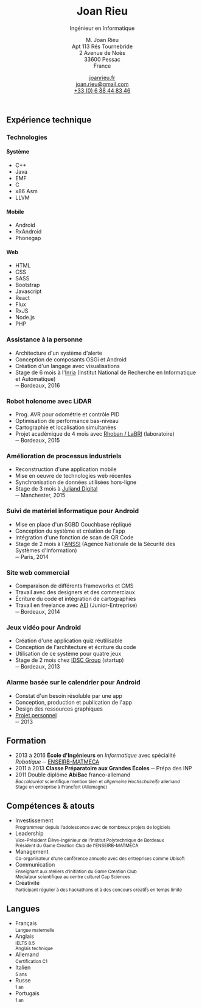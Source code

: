 <header markdown="1">

<div markdown="1">

Joan Rieu
=========

Ingénieur en Informatique

</div>

M. Joan <span class="caps">Rieu</span>  
Apt 113 Rés Tournebride  
2 Avenue de Noès  
33600 Pessac  
<span class="caps">France</span>

[joanrieu.fr](//joanrieu.fr/)  
[joan.rieu@gmail.com](mailto:joan.rieu@gmail.com)  
[+33 (0) 6 88 44 83 46](tel:+33688448346)  

</header>

Expérience technique
--------------------

<div class="projects" markdown="1">

<div class="technologies" markdown="1">

### Technologies ###

<div markdown="1">

#### Système ####

- C++
- Java
- EMF
- C
- x86 Asm
- LLVM

</div>

<div markdown="1">

#### Mobile ####

- Android
- RxAndroid
- Phonegap

</div>

<div markdown="1">

#### Web ####

- HTML
- CSS
- SASS
- Bootstrap
- Javascript
- React
- Flux
- RxJS
- Node.js
- PHP

</div>

</div>

<div markdown="1">

### Assistance à la personne ###

- Architecture d'un système d'alerte
- Conception de composants OSGi et Android
- Création d'un langage avec visualisations
- Stage de 6 mois à l'[Inria][] (Institut National de Recherche en Informatique et Automatique)  
  ─ Bordeaux, 2016

</div>

<div markdown="1">

### Robot holonome avec LiDAR ###

- Prog. AVR pour odométrie et contrôle PID
- Optimisation de performance bas-niveau
- Cartographie et localisation simultanées
- Projet académique de 4 mois avec [Rhoban / LaBRI][] (laboratoire)  
  ─ Bordeaux, 2015

</div>

<div markdown="1">

### Amélioration de processus industriels

- Reconstruction d'une application mobile
- Mise en oeuvre de technologies web récentes
- Synchronisation de données utilisées hors-ligne
- Stage de 3 mois à [Juliand Digital][]  
  ─ Manchester, 2015

</div>

<div markdown="1">

### Suivi de matériel informatique pour Android ###

- Mise en place d'un SGBD Couchbase répliqué
- Conception du système et création de l'app
- Intégration d'une fonction de scan de QR Code
- Stage de 2 mois à l'[ANSSI][] (Agence Nationale de la Sécurité des Systèmes d'Information)  
  ─ Paris, 2014

</div>

<div markdown="1">

### Site web commercial ###

-   Comparaison de différents frameworks et CMS
-   Travail avec des designers et des commerciaux
-   Écriture du code et intégration de cartographies
-   Travail en freelance avec [AEI][] (Junior-Entreprise)  
    ─ Bordeaux, 2014

</div>

<div markdown="1">

### Jeux vidéo pour Android ###

- Création d'une application quiz réutilisable
- Conception de l'architecture et écriture du code
- Utilisation de ce système pour quatre jeux
- Stage de 2 mois chez [IDSC Group][] (startup)  
  ─ Bordeaux, 2013

</div>

<div markdown="1">

### Alarme basée sur le calendrier pour Android ###

- Constat d'un besoin résoluble par une app
- Conception, production et publication de l'app
- Design des ressources graphiques
- [Projet personnel][Automatic Alarm]  
  ─ 2013

</div>

</div>

<div class="dates" markdown="1">

Formation
---------

- <span> 2013 à 2016 </span>
  **École d'Ingénieurs** en _Informatique_ avec spécialité _Robotique_ ─ [ENSEIRB-MATMECA][]
- <span> 2011 à 2013 </span>
  **Classe Préparatoire aux Grandes Écoles** ─ Prépa des INP
- <span> 2011 </span>
  Double diplôme **AbiBac** franco-allemand  
  <small> _Baccalauréat_ scientifique mention bien et _allgemeine Hochschulreife_ allemand  
  Stage en entreprise à Francfort (<span class="caps">Allemagne</span>) </small>

</div>

<div class="bottom">

<div markdown="1">

Compétences & atouts
--------------------

- Investissement  
  <small> Programmeur depuis l'adolescence avec de nombreux projets de logiciels </small>
- Leadership  
  <small> Vice-Président Élève-Ingénieur de l'Institut Polytechnique de Bordeaux  
  Président du Game Creation Club de l'ENSEIRB-MATMECA </small>
- Management  
  <small> Co-organisateur d'une conférence annuelle avec des entreprises comme Ubisoft </small>
- Communication  
  <small> Enseignant aux ateliers d'initiation du Game Creation Club  
  Médiateur scientifique au centre culturel Cap Sciences </small>
- Créativité  
  <small> Participant régulier à des hackathons et à des concours créatifs en temps limité </small>

</div>

<div markdown="1">

Langues
-------

-   Français  
    <small> Langue maternelle </small>
-   Anglais  
    <small> IELTS 8.5  
    Anglais technique </small>
-   Allemand  
    <small> Certification C1 </small>
-   Italien  
    <small> 5 ans </small>
-   Russe  
    <small> 1 an </small>
-   Portugais  
    <small> 1 an </small>

</div>

</div>

[AEI]:                                  //www.junior-aei.com
[ANSSI]:                                //www.ssi.gouv.fr
[Automatic Alarm]:                      //play.google.com/store/apps/details?id=net.fififox.dailycalendaralarm
[ENSEIRB-MATMECA]:                      //enseirb-matmeca.bordeaux-inp.fr
[IDSC Group]:                           //www.idsc-group.com
[Inria]:                                //www.inria.fr/
[Juliand Digital]:                      //juliand.co.uk
[Rhoban / LaBRI]:                       //rhoban.com/fr/people-contact/
